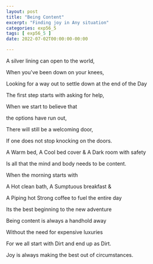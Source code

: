 ```yaml
---
layout: post
title: "Being Content"
excerpt: "Finding joy in Any situation"
categories: exp56_5
tags: [ exp56_5 ]
date: 2022-07-02T00:00:00-00:00

---
```


A silver lining can open to the world,

When you've been down on your knees,

Looking for a way out to settle down at the end of the Day


The first step starts with asking for help,

When we start to believe that

the options have run out,

There will still be a welcoming door,

If one does not stop knocking on the doors.


A Warm bed, A Cool bed cover & A Dark room with safety

Is all that the mind and body needs to be content.

When the morning starts with

A Hot clean bath, A Sumptuous breakfast &

A Piping hot Strong coffee to fuel the entire day

Its the best beginning to the new adventure


Being content is always a handhold away

Without the need for expensive luxuries

For we all start with Dirt and end up as Dirt.

Joy is always making the best out of circumstances.